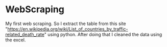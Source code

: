 # WebScraping
My first web scraping. So  I extract the table from this site "https://en.wikipedia.org/wiki/List_of_countries_by_traffic-related_death_rate" using python. After doing that I cleaned the data using the excel.
